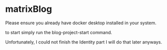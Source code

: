 # matrixBlog

Please ensure you already have docker desktop installed in your system.

to start simply run the blog-project-start command.

Unfortunately, I could not finish the Identity part I will do that later anyways.
